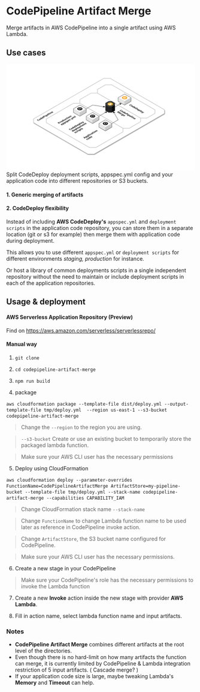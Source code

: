 # CodePipeline Artifact Merge

Merge artifacts in AWS CodePipeline into a single artifact using AWS Lambda.

##  Use cases
![Use case diagram](/images/usecase.png)
Split CodeDeploy deployment scripts, appspec.yml config and your application code into different repositories or S3 buckets. 


#### 1. Generic merging of artifacts

#### 2. CodeDeploy flexibility

Instead of including __AWS CodeDeploy's__ `appspec.yml` and `deployment scripts` in the application code repository, you can store them in a separate location (git or s3 for example) then merge them with application code during deployment.

This allows you to use different `appspec.yml` or `deployment scripts` for different environments *staging, production* for instance.

Or host a library of common deployments scripts in a single independent repository without the need to maintain or include deployment scripts in each of the application repositories.


## Usage & deployment

#### AWS Serverless Application Repository (Preview)

Find on https://aws.amazon.com/serverless/serverlessrepo/

#### Manual way
1. `git clone`

2. `cd codepipeline-artifact-merge`

3. `npm run build`

4. package
```
aws cloudformation package --template-file dist/deploy.yml --output-template-file tmp/deploy.yml  --region us-east-1 --s3-bucket codepipeline-artifact-merge
```
> Change the `--region` to the region you are using.

> `--s3-bucket` Create or use an existing bucket to temporarily store the packaged lambda function.

> Make sure your AWS CLI user has the necessary permissions

5. Deploy using CloudFormation
```
aws cloudformation deploy --parameter-overrides FunctionName=CodePipelineArtifactMerge ArtifactStore=my-pipeline-bucket --template-file tmp/deploy.yml --stack-name codepipeline-artifact-merge --capabilities CAPABILITY_IAM
```
> Change CloudFormation stack name `--stack-name`

> Change `FunctionName` to change Lambda function name to be used later as reference in CodePipeline invoke action.

> Change `ArtifactStore`, the S3 bucket name configured for CodePipeline.

> Make sure your AWS CLI user has the necessary permissions.


6. Create a new stage in your CodePipeline
> Make sure your CodePipeline's role has the necessary permissions to invoke the Lambda function

7. Create a new __Invoke__ action inside the new stage with provider __AWS Lambda__.

8. Fill in action name, select lambda function name and input artifacts.

### Notes
 * __CodePipeline Artifact Merge__ combines different artifacts at the root level of the directories.
 * Even though there is no hard-limit on how many artifacts the function can merge, it is currently limited by CodePipeline & Lambda integration restriction of 5 input artifacts. ( Cascade merge? )
 * If your application code size is large, maybe tweaking Lambda's __Memory__ and __Timeout__ can help.
